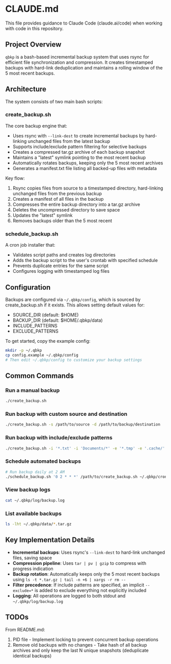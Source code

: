 # CLAUDE.md

This file provides guidance to Claude Code (claude.ai/code) when working with code in this repository.

## Project Overview

`qbkp` is a bash-based incremental backup system that uses rsync for efficient file synchronization and compression. It creates timestamped backups with hard-link deduplication and maintains a rolling window of the 5 most recent backups.

## Architecture

The system consists of two main bash scripts:

### create_backup.sh
The core backup engine that:
- Uses rsync with `--link-dest` to create incremental backups by hard-linking unchanged files from the latest backup
- Supports include/exclude pattern filtering for selective backups
- Creates a compressed tar.gz archive of each backup snapshot
- Maintains a "latest" symlink pointing to the most recent backup
- Automatically rotates backups, keeping only the 5 most recent archives
- Generates a manifest.txt file listing all backed-up files with metadata

Key flow:
1. Rsync copies files from source to a timestamped directory, hard-linking unchanged files from the previous backup
2. Creates a manifest of all files in the backup
3. Compresses the entire backup directory into a tar.gz archive
4. Deletes the uncompressed directory to save space
5. Updates the "latest" symlink
6. Removes backups older than the 5 most recent

### schedule_backup.sh
A cron job installer that:
- Validates script paths and creates log directories
- Adds the backup script to the user's crontab with specified schedule
- Prevents duplicate entries for the same script
- Configures logging with timestamped log files

## Configuration

Backups are configured via `~/.qbkp/config`, which is sourced by create_backup.sh if it exists. This allows setting default values for:
- SOURCE_DIR (default: $HOME)
- BACKUP_DIR (default: $HOME/.qbkp/data)
- INCLUDE_PATTERNS
- EXCLUDE_PATTERNS

To get started, copy the example config:
```bash
mkdir -p ~/.qbkp
cp config.example ~/.qbkp/config
# Then edit ~/.qbkp/config to customize your backup settings
```

## Common Commands

### Run a manual backup
```bash
./create_backup.sh
```

### Run backup with custom source and destination
```bash
./create_backup.sh -s /path/to/source -d /path/to/backup/destination
```

### Run backup with include/exclude patterns
```bash
./create_backup.sh -i '*.txt' -i 'Documents/*' -e '*.tmp' -e '.cache/'
```

### Schedule automated backups
```bash
# Run backup daily at 2 AM
./schedule_backup.sh '0 2 * * *' /path/to/create_backup.sh ~/.qbkp/cron_logs
```

### View backup logs
```bash
cat ~/.qbkp/log/backup.log
```

### List available backups
```bash
ls -lht ~/.qbkp/data/*.tar.gz
```

## Key Implementation Details

- **Incremental backups**: Uses rsync's `--link-dest` to hard-link unchanged files, saving space
- **Compression pipeline**: Uses `tar | pv | gzip` to compress with progress indication
- **Backup rotation**: Automatically keeps only the 5 most recent backups using `ls -t *.tar.gz | tail -n +6 | xargs -r rm --`
- **Filter precedence**: If include patterns are specified, an implicit `--exclude=*` is added to exclude everything not explicitly included
- **Logging**: All operations are logged to both stdout and `~/.qbkp/log/backup.log`

## TODOs

From README.md:
1. PID file - Implement locking to prevent concurrent backup operations
2. Remove old backups with no changes - Take hash of all backup archives and only keep the last N unique snapshots (deduplicate identical backups)
